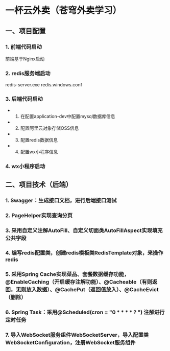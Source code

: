 # 一杯云外卖（苍穹外卖学习）
## 一、项目配置
### 1. 前端代码启动
前端基于Nginx启动

### 2. redis服务端启动
redis-server.exe redis.windows.conf

### 3. 后端代码启动
- 1. 在配置application-dev中配置mysql数据库信息
- 2. 配置阿里云对象存储OSS信息
- 3. 配置redis数据信息
- 4. 配置wx小程序信息
  
### 4. wx小程序启动


## 二、项目技术（后端）
### 1. Swagger：生成接口文档，进行后端接口测试
### 2. PageHelper实现查询分页
### 3. 采用自定义注解AutoFill、自定义切面类AutoFillAspect实现填充公共字段
### 4. 编写redis配置类，创建redis模板类RedisTemplate对象，来操作redis
### 5. 采用Spring Cache实现菜品、套餐数据缓存功能，@EnableCaching（开启缓存注解功能）、@Cacheable（有则返回，无则放入数据）、@CachePut（返回值放入）、@CacheEvict（删除）
### 6. Spring Task：采用@Scheduled(cron = "0 * * * * ? ") 注解进行定时任务
### 7. 导入WebSocket服务组件WebSocketServer，导入配置类WebSocketConfiguration，注册WebSocket服务组件